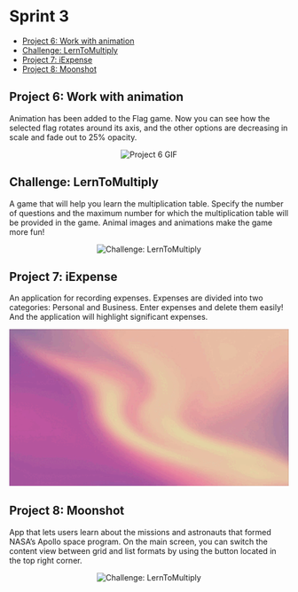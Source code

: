 # Sprint 3
- [Project 6: Work with animation](#project-6-work-with-animation)
- [Challenge: LernToMultiply](#challenge-lerntomultiply)
- [Project 7: iExpense](#project-7-iexpense)
- [Project 8: Moonshot](#project-8-moonshot)

## Project 6: Work with animation
Animation has been added to the Flag game. Now you can see how the selected flag rotates around its axis, and the other options are decreasing in scale and fade out to 25% opacity.
<p align="center">
  <img src="https://github.com/VaryaUtkina/DevrushSprint3/blob/b5feaf27e17e7b4498fee2d3a0342f2dfe35e745/assets/Project%206.gif" alt="Project 6 GIF" width="250">
</p>

## Challenge: LernToMultiply
A game that will help you learn the multiplication table. Specify the number of questions and the maximum number for which the multiplication table will be provided in the game. Animal images and animations make the game more fun!
<p align="center">
  <img src="https://github.com/VaryaUtkina/DevrushSprint3/blob/2501ab9124d74ac3e7005047c6162201884d1f21/assets/LearnToMultiply.gif" alt="Challenge: LernToMultiply" width="250">
</p>

## Project 7: iExpense
An application for recording expenses. Expenses are divided into two categories: Personal and Business. Enter expenses and delete them easily! And the application will highlight significant expenses.
<p align="center">
  <img src="https://github.com/VaryaUtkina/DevrushSprint3/blob/107c07c4847be847aecbbace05c2ee2142bdd4e3/assets/iExpense.gif" alt="Challenge: LernToMultiply" width="800">
</p>

## Project 8: Moonshot
App that lets users learn about the missions and astronauts that formed NASA’s Apollo space program. On the main screen, you can switch the content view between grid and list formats by using the button located in the top right corner.
<p align="center">
  <img src="https://github.com/VaryaUtkina/DevrushSprint3/blob/50d5a6221439715f89250a1d31dc86fc477d3156/assets/Moonshot.gif" alt="Challenge: LernToMultiply" width="300">
</p>
